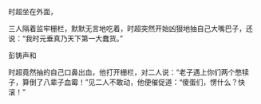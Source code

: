 
时超坐在外面，

三人隔着监牢栅栏，默默无言地吃着，时超突然开始凶狠地抽自己大嘴巴子，还说：“我时元垂真乃天下第一大蠢货。”

彭铸声和

时超竟然抽的自己口鼻出血，他打开栅栏，对二人说：“老子遇上你们两个憋犊子，算倒了八辈子血霉！”见二人不敢动，他便催促道：“傻蛋们，愣什么？快滚！”

